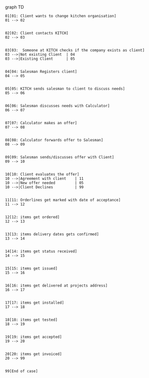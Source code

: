 

graph TD

	01[01: Client wants to change kitchen organisation]
	01 --> 02


	02[02: Client contacts KITCH]
	02 --> 03


	03[03: 	Someone at KITCH checks if the company exists as client]
	03 -->|Not existing Client	| 04
	03 -->|Existing Client		| 05


	04[04: Salesman Registers client]
	04 --> 05


	05[05: KITCH sends salesman to client to discuss needs]
	05 --> 06


	06[06: Salesman discusses needs with Calculator]
	06 --> 07


	07[07: Calculator makes an offer]
	07 --> 08


	08[08: Calculator forwards offer to Salesman]
	08 --> 09


	09[09: Salesman sends/discusses offer with Client]
	09 --> 10


	10[10: Client evaluates the offer]
	10 -->|Agreement with client	| 11
	10 -->|New offer needed			| 05
	10 -->|Client Declines			| 99


	11[11: Orderlines get marked with date of acceptance]
	11 --> 12


	12[12: items get ordered]
	12 --> 13


	13[13: items delivery dates gets confirmed]
	13 --> 14


	14[14: items get status received]
	14 --> 15


	15[15: items get issued]
	15 --> 16


	16[16: items get delivered at projects address]
	16 --> 17


	17[17: items get installed]
	17 --> 18


	18[18: items get tested]
	18 --> 19


	19[19: items get accepted]
	19 --> 20


	20[20: items get invoiced]
	20 --> 99


	99[End of case]

